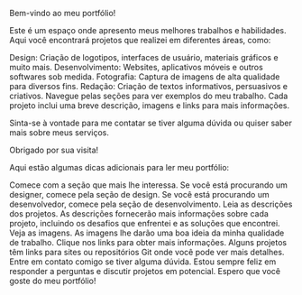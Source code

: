 Bem-vindo ao meu portfólio!

Este é um espaço onde apresento meus melhores trabalhos e habilidades. Aqui você encontrará projetos que realizei em diferentes áreas, como:

Design: Criação de logotipos, interfaces de usuário, materiais gráficos e muito mais.
Desenvolvimento: Websites, aplicativos móveis e outros softwares sob medida.
Fotografia: Captura de imagens de alta qualidade para diversos fins.
Redação: Criação de textos informativos, persuasivos e criativos.
Navegue pelas seções para ver exemplos do meu trabalho. Cada projeto inclui uma breve descrição, imagens e links para mais informações.

Sinta-se à vontade para me contatar se tiver alguma dúvida ou quiser saber mais sobre meus serviços.

Obrigado por sua visita!

Aqui estão algumas dicas adicionais para ler meu portfólio:

Comece com a seção que mais lhe interessa. Se você está procurando um designer, comece pela seção de design. Se você está procurando um desenvolvedor, comece pela seção de desenvolvimento.
Leia as descrições dos projetos. As descrições fornecerão mais informações sobre cada projeto, incluindo os desafios que enfrentei e as soluções que encontrei.
Veja as imagens. As imagens lhe darão uma boa ideia da minha qualidade de trabalho.
Clique nos links para obter mais informações. Alguns projetos têm links para sites ou repositórios Git onde você pode ver mais detalhes.
Entre em contato comigo se tiver alguma dúvida. Estou sempre feliz em responder a perguntas e discutir projetos em potencial.
Espero que você goste do meu portfólio!
